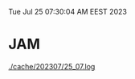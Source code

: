 Tue Jul 25 07:30:04 AM EEST 2023
# JAM
<a href='./cache/202307/25_07.log'>./cache/202307/25_07.log</a>
